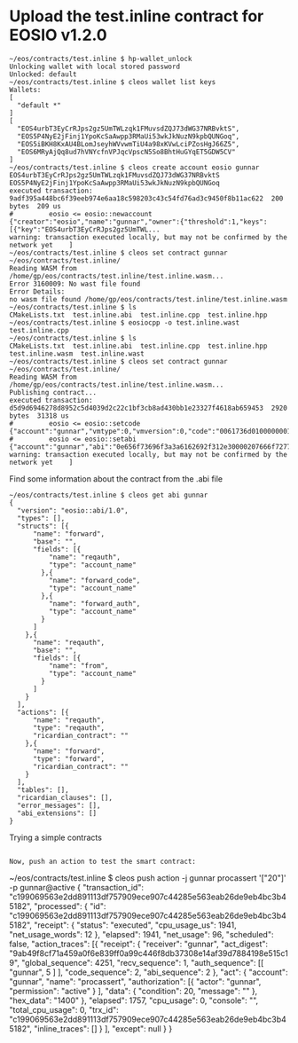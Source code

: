 # Upload the test.inline contract for EOSIO v1.2.0
```
~/eos/contracts/test.inline $ hp-wallet_unlock
Unlocking wallet with local stored password
Unlocked: default
~/eos/contracts/test.inline $ cleos wallet list keys
Wallets:
[
  "default *"
]
[
  "EOS4urbT3EyCrRJps2gz5UmTWLzqk1FMuvsdZQJ73dWG37NRBvktS",
  "EOS5P4NyE2jFinj1YpoKcSaAwpp3RMaUi53wkJkNuzN9kpbQUNGoq",
  "EOS5iBKH8KxAU4BLomJseyhWVvwmTiU4a98xKVwLciPZosHgJ66Z5",
  "EOS6MRyAjQq8ud7hVNYcfnVPJqcVpscN5So8BhtHuGYqET5GDW5CV"
]
~/eos/contracts/test.inline $ cleos create account eosio gunnar EOS4urbT3EyCrRJps2gz5UmTWLzqk1FMuvsdZQJ73dWG37NRBvktS EOS5P4NyE2jFinj1YpoKcSaAwpp3RMaUi53wkJkNuzN9kpbQUNGoq
executed transaction: 9adf395a448bc6f39eeb974e6aa18c598203c43c54fd76ad3c9450f8b11ac622  200 bytes  209 us
#         eosio <= eosio::newaccount            {"creator":"eosio","name":"gunnar","owner":{"threshold":1,"keys":[{"key":"EOS4urbT3EyCrRJps2gz5UmTWL...
warning: transaction executed locally, but may not be confirmed by the network yet    ]
~/eos/contracts/test.inline $ cleos set contract gunnar ~/eos/contracts/test.inline/
Reading WASM from /home/gp/eos/contracts/test.inline/test.inline.wasm...
Error 3160009: No wast file found
Error Details:
no wasm file found /home/gp/eos/contracts/test.inline/test.inline.wasm
~/eos/contracts/test.inline $ ls
CMakeLists.txt  test.inline.abi  test.inline.cpp  test.inline.hpp
~/eos/contracts/test.inline $ eosiocpp -o test.inline.wast test.inline.cpp
~/eos/contracts/test.inline $ ls
CMakeLists.txt  test.inline.abi  test.inline.cpp  test.inline.hpp  test.inline.wasm  test.inline.wast
~/eos/contracts/test.inline $ cleos set contract gunnar ~/eos/contracts/test.inline/
Reading WASM from /home/gp/eos/contracts/test.inline/test.inline.wasm...
Publishing contract...
executed transaction: d5d9d6946278d8952c5d4039d2c22c1bf3cb8ad430bb1e23327f4618ab659453  2920 bytes  31318 us
#         eosio <= eosio::setcode               {"account":"gunnar","vmtype":0,"vmversion":0,"code":"0061736d0100000001490e60027f7e0060047f7e7e7e006...
#         eosio <= eosio::setabi                {"account":"gunnar","abi":"0e656f73696f3a3a6162692f312e30000207666f7277617264000307726571617574680c6...
warning: transaction executed locally, but may not be confirmed by the network yet    ]

```


Find some information about the contract from the .abi file
```
~/eos/contracts/test.inline $ cleos get abi gunnar
{
  "version": "eosio::abi/1.0",
  "types": [],
  "structs": [{
      "name": "forward",
      "base": "",
      "fields": [{
          "name": "reqauth",
          "type": "account_name"
        },{
          "name": "forward_code",
          "type": "account_name"
        },{
          "name": "forward_auth",
          "type": "account_name"
        }
      ]
    },{
      "name": "reqauth",
      "base": "",
      "fields": [{
          "name": "from",
          "type": "account_name"
        }
      ]
    }
  ],
  "actions": [{
      "name": "reqauth",
      "type": "reqauth",
      "ricardian_contract": ""
    },{
      "name": "forward",
      "type": "forward",
      "ricardian_contract": ""
    }
  ],
  "tables": [],
  "ricardian_clauses": [],
  "error_messages": [],
  "abi_extensions": []
}

```
Trying a simple contracts
```

Now, push an action to test the smart contract:
```
~/eos/contracts/test.inline $ cleos push action -j gunnar procassert  '["20"]' -p gunnar@active
{
  "transaction_id": "c199069563e2dd891113df757909ece907c44285e563eab26de9eb4bc3b45182",
  "processed": {
    "id": "c199069563e2dd891113df757909ece907c44285e563eab26de9eb4bc3b45182",
    "receipt": {
      "status": "executed",
      "cpu_usage_us": 1941,
      "net_usage_words": 12
    },
    "elapsed": 1941,
    "net_usage": 96,
    "scheduled": false,
    "action_traces": [{
        "receipt": {
          "receiver": "gunnar",
          "act_digest": "9ab49f8cf71a459a0f6e839ff0a99c446f8db37308e14af39d7884198e515c19",
          "global_sequence": 4251,
          "recv_sequence": 1,
          "auth_sequence": [[
              "gunnar",
              5
            ]
          ],
          "code_sequence": 2,
          "abi_sequence": 2
        },
        "act": {
          "account": "gunnar",
          "name": "procassert",
          "authorization": [{
              "actor": "gunnar",
              "permission": "active"
            }
          ],
          "data": {
            "condition": 20,
            "message": ""
          },
          "hex_data": "1400"
        },
        "elapsed": 1757,
        "cpu_usage": 0,
        "console": "",
        "total_cpu_usage": 0,
        "trx_id": "c199069563e2dd891113df757909ece907c44285e563eab26de9eb4bc3b45182",
        "inline_traces": []
      }
    ],
    "except": null
  }
}

```
